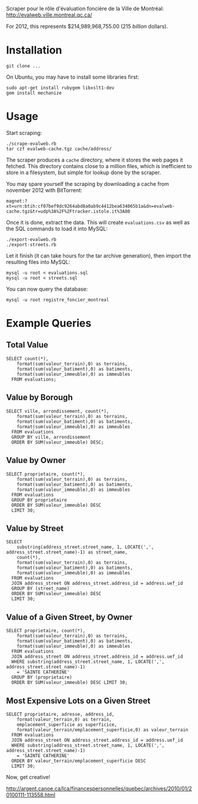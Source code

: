 Scraper pour le rôle d'évaluation foncière de la Ville de Montréal: http://evalweb.ville.montreal.qc.ca/

For 2012, this represents $214,989,968,755.00 (215 *billion* dollars).

# Installation

    git clone ...
    
On Ubuntu, you may have to install some libraries first:

    sudo apt-get install rubygem libxslt1-dev
    gem install mechanize

# Usage

Start scraping:

    ./scrape-evalweb.rb
    tar czf evalweb-cache.tgz cache/address/

The scraper produces a `cache` directory, where it stores the web pages it fetched. This directory contains close to a million files, which is inefficient to store in a filesystem, but simple for lookup done by the scraper.

You may spare yourself the scraping by downloading a cache from november 2012 with BitTorrent:

    magnet:?xt=urn:btih:cf07bef9dc9264abd8a0ab9c4412bea634065b1a&dn=evalweb-cache.tgz&tr=udp%3A%2F%2Ftracker.istole.it%3A80

Once it is done, extract the data. This will create `evaluations.csv` as well as the SQL commands to load it into MySQL:

    ./export-evalweb.rb
    ./export-streets.rb

Let it finish (it can take hours for the tar archive generation), then import the resulting files into MySQL:

    mysql -u root < evaluations.sql
    mysql -u root < streets.sql

You can now query the database:

    mysql -u root registre_foncier_montreal

# Example Queries

## Total Value

    SELECT count(*),
        format(sum(valeur_terrain),0) as terrains,
        format(sum(valeur_batiment),0) as batiments,
        format(sum(valeur_immeuble),0) as immeubles
      FROM evaluations;

## Value by Borough

    SELECT ville, arrondissement, count(*),
        format(sum(valeur_terrain),0) as terrains,
        format(sum(valeur_batiment),0) as batiments,
        format(sum(valeur_immeuble),0) as immeubles
      FROM evaluations
      GROUP BY ville, arrondissement
      ORDER BY SUM(valeur_immeuble) DESC;

## Value by Owner

    SELECT proprietaire, count(*),
        format(sum(valeur_terrain),0) as terrains,
        format(sum(valeur_batiment),0) as batiments,
        format(sum(valeur_immeuble),0) as immeubles
      FROM evaluations
      GROUP BY proprietaire
      ORDER BY SUM(valeur_immeuble) DESC
      LIMIT 30;

## Value by Street

    SELECT
        substring(address_street.street_name, 1, LOCATE(',', address_street.street_name)-1) as street_name,
        count(*),
        format(sum(valeur_terrain),0) as terrains,
        format(sum(valeur_batiment),0) as batiments,
        format(sum(valeur_immeuble),0) as immeubles
      FROM evaluations
      JOIN address_street ON address_street.address_id = address.uef_id
      GROUP BY (street_name)
      ORDER BY SUM(valeur_immeuble) DESC
      LIMIT 30;

## Value of a Given Street, by Owner

    SELECT proprietaire, count(*),
        format(sum(valeur_terrain),0) as terrains,
        format(sum(valeur_batiment),0) as batiments,
        format(sum(valeur_immeuble),0) as immeubles
      FROM evaluations
      JOIN address_street ON address_street.address_id = address.uef_id
      WHERE substring(address_street.street_name, 1, LOCATE(',', address_street.street_name)-1)
        = 'SAINTE CATHERINE'
      GROUP BY (proprietaire)
      ORDER BY SUM(valeur_immeuble) DESC LIMIT 30;

## Most Expensive Lots on a Given Street

    SELECT proprietaire, adresse, address_id,
        format(valeur_terrain,0) as terrain,
        emplacement_superficie as superficice,
        format(valeur_terrain/emplacement_superficie,0) as valeur_terrain
      FROM evaluations
      JOIN address_street ON address_street.address_id = address.uef_id
      WHERE substring(address_street.street_name, 1, LOCATE(',', address_street.street_name)-1)
        = 'SAINTE CATHERINE'
      ORDER BY valeur_terrain/emplacement_superficie DESC
      LIMIT 30;

Now, get creative!

http://argent.canoe.ca/lca/financespersonnelles/quebec/archives/2010/01/20100111-113558.html


